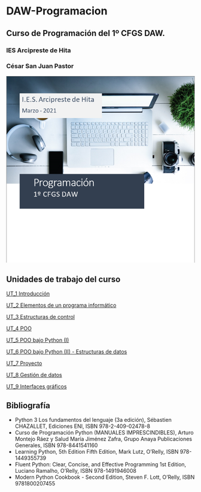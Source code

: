 # DAW-Programacion
## Curso de Programación del 1º CFGS DAW.

### **IES Arcipreste de Hita**

### **César San Juan Pastor**

![](Portada.png)

## Unidades de trabajo del curso
[UT_1 Introducción](https://htmlpreview.github.io/?https://github.com/csanjuanp-ies/DAW-Programacion/blob/main/ut_01/html/index.html)

[UT_2 Elementos de un programa informático](https://htmlpreview.github.io/?https://github.com/csanjuanp-ies/DAW-Programacion/blob/main/ut_02/html/index.html)

[UT_3 Estructuras de control](https://htmlpreview.github.io/?https://github.com/csanjuanp-ies/DAW-Programacion/blob/main/ut_03/html/index.html)

[UT_4 POO](https://htmlpreview.github.io/?https://github.com/csanjuanp-ies/DAW-Programacion/blob/main/ut_04/html/index.html)

[UT_5 POO bajo Python (I)](https://htmlpreview.github.io/?https://github.com/csanjuanp-ies/DAW-Programacion/blob/main/ut_05/html/index.html)

[UT_6 POO bajo Python (II) - Estructuras de datos](https://htmlpreview.github.io/?https://github.com/csanjuanp-ies/DAW-Programacion/blob/main/ut_06/html/index.html)

[UT_7 Proyecto](https://htmlpreview.github.io/?https://github.com/csanjuanp-ies/DAW-Programacion/blob/main/ut_07/html/index.html)

[UT_8 Gestión de datos](https://htmlpreview.github.io/?https://github.com/csanjuanp-ies/DAW-Programacion/blob/main/ut_08/html/index.html)

[UT_9 Interfaces gráficos](https://htmlpreview.github.io/?https://github.com/csanjuanp-ies/DAW-Programacion/blob/main/ut_09/html/index.html)


## Bibliografía
- Python 3 Los fundamentos del lenguaje (3a edición), Sébastien CHAZALLET, Ediciones ENI, ISBN 978-2-409-02478-8
- Curso de Programación Python (MANUALES IMPRESCINDIBLES), Arturo Montejo Ráez y Salud María Jiménez Zafra, 
Grupo Anaya Publicaciones Generales, ISBN 978-8441541160
- Learning Python, 5th Edition Fifth Edition, Mark Lutz, O’Relly, ISBN 978-1449355739
- Fluent Python: Clear, Concise, and Effective Programming 1st Edition, Luciano Ramalho, O’Relly, ISBN 978-1491946008
- Modern Python Cookbook - Second Edition, Steven F. Lott, O’Relly, ISBN 9781800207455
